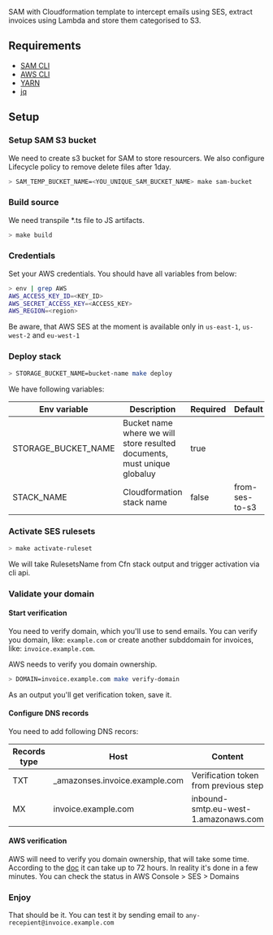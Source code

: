 SAM with Cloudformation template to intercept emails using SES, extract invoices using Lambda and store them categorised to S3.

## Requirements
* [SAM CLI](https://docs.aws.amazon.com/serverless-application-model/latest/developerguide/serverless-sam-cli-install.html)
* [AWS CLI](https://docs.aws.amazon.com/cli/latest/userguide/cli-chap-install.html)
* [YARN](https://yarnpkg.com/lang/en/docs/install/#mac-stable)
* [jq](https://stedolan.github.io/jq/)

## Setup

### Setup SAM S3 bucket
We need to create s3 bucket for SAM to store resourcers.
We also configure Lifecycle policy to remove delete files after 1day.

```bash
> SAM_TEMP_BUCKET_NAME=<YOU_UNIQUE_SAM_BUCKET_NAME> make sam-bucket
```

### Build source
We need transpile *.ts file to JS artifacts.

```bash
> make build
```

### Credentials
Set your AWS credentials.
You should have all variables from below:
```bash
> env | grep AWS
AWS_ACCESS_KEY_ID=<KEY_ID>
AWS_SECRET_ACCESS_KEY=<ACCESS_KEY>
AWS_REGION=<region>
```

Be aware, that AWS SES at the moment is available only in `us-east-1`, `us-west-2` and `eu-west-1`

### Deploy stack
```bash
> STORAGE_BUCKET_NAME=bucket-name make deploy
```

We have following variables:

| Env variable | Description | Required | Default |
| - | - | - | - |
| STORAGE_BUCKET_NAME | Bucket name where we will store resulted documents, must unique globaluy | true | |
| STACK_NAME | Cloudformation stack name| false | from-ses-to-s3 |

### Activate SES rulesets
```bash
> make activate-ruleset
```
We will take RulesetsName from Cfn stack output and trigger activation via cli api.

### Validate your domain

#### Start verification
You need to verify domain, which you'll use to send emails.
You can verify you domain, like: `example.com` or create another subddomain for invoices, like: `invoice.example.com`.

AWS needs to verify you domain ownership.
```bash
> DOMAIN=invoice.example.com make verify-domain
```

As an output you'll get verification token, save it.

#### Configure DNS records
You need to add following DNS recors:

| Records type | Host | Content |
| - | - | - |
| TXT | _amazonses.invoice.example.com | Verification token from previous step |
| MX | invoice.example.com | inbound-smtp.eu-west-1.amazonaws.com |

#### AWS verification
AWS will need to verify you domain ownership, that will take some time.
According to the [doc](https://docs.aws.amazon.com/ses/latest/DeveloperGuide/verify-domain-procedure.html) it can take up to 72 hours.
In reality it's done in a few minutes. You can check the status in AWS Console > SES > Domains

### Enjoy
That should be it. You can test it by sending email to `any-recepient@invoice.example.com`
